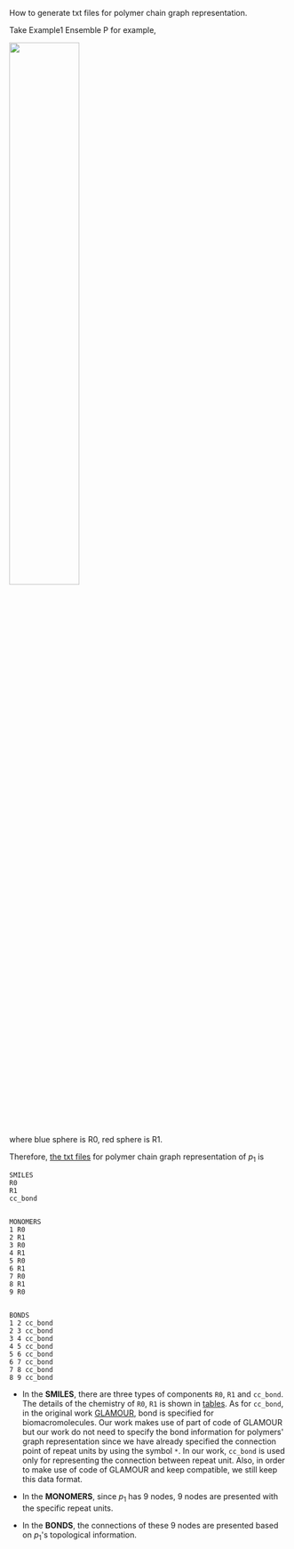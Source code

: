 How to generate txt files for polymer chain graph representation.

Take Example1 Ensemble P for example,

<img src="https://drive.google.com/uc?export=view&id=1b0wnyachSnJKj1pSajL5GT0erMGUwx3p"  width="50%">

where blue sphere is R0, red sphere is R1.

Therefore, [the txt files](https://github.com/olsenlabmit/Polymer-Ensemble-Similarity/blob/main/dataset/Example1/Ensemble_P/p1_graph.txt) for polymer chain graph representation of $p_1$ is

```
SMILES
R0
R1
cc_bond


MONOMERS
1 R0
2 R1
3 R0
4 R1
5 R0
6 R1
7 R0
8 R1
9 R0


BONDS
1 2 cc_bond
2 3 cc_bond
3 4 cc_bond
4 5 cc_bond
5 6 cc_bond
6 7 cc_bond
7 8 cc_bond
8 9 cc_bond
```

* In the **SMILES**, there are three types of components `R0`, `R1` and `cc_bond`. The details of the chemistry of `R0`, `R1` is shown in [tables](https://github.com/olsenlabmit/Polymer-Ensemble-Similarity/blob/main/tables/SMILES_repeatunit.txt). As for `cc_bond`, in the original work [GLAMOUR](https://github.com/learningmatter-mit/GLAMOUR), bond is specified for biomacromolecules. Our work makes use of part of code of GLAMOUR but our work do not need to specify the bond information for polymers' graph representation since we have already specified the connection point of repeat units by using the symbol  `*`. In our work, `cc_bond` is used only for representing the connection between repeat unit.
Also, in order to make use of code of GLAMOUR and keep compatible, we still keep this data format. 

* In the **MONOMERS**, since $p_1$ has 9 nodes, 9 nodes are presented with the specific repeat units.

* In the **BONDS**, the connections of these 9 nodes are presented based on $p_1$'s topological information.

